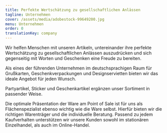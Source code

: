```yaml
---
title: Per­fekte Wert­schätzung zu ge­sellschaft­lichen Anlässen
tagline: Unternehmen
cover: /assets/media/adobestock-99649200.jpg
menu: Unternehmen
order: 0
translationKey: company
---
```

Wir helfen Menschen mit unseren Artikeln, untereinander ihre perfekte Wertschätzung zu gesellschaftlichen Anlässen auszudrücken und sich gegenseitig mit Worten und Geschenken eine Freude zu bereiten.

Als eines der führenden Unternehmen im deutschsprachigen Raum für Grußkarten, Geschenkverpackungen und Designservietten bieten wir das ideale Angebot für jeden Wunsch.

Partyartikel, Sticker und Geschenkartikel ergänzen unser Sortiment in passender Weise.

Die optimale Präsentation der Ware am Point of Sale ist für uns als Flächenspezialist ebenso wichtig wie die Ware selbst. Hierfür bieten wir die richtigen Warenträger und die individuelle Beratung. Passend zu jedem Kaufverhalten unterstützen wir unsere Kunden sowohl im stationären Einzelhandel, als auch im Online-Handel.

